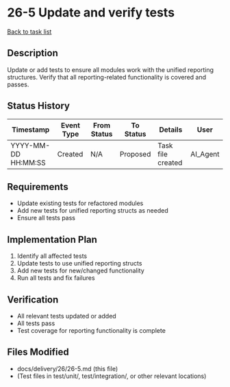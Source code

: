 # 26-5 Update and verify tests

[Back to task list](./tasks.md)

## Description

Update or add tests to ensure all modules work with the unified reporting structures. Verify that all reporting-related functionality is covered and passes.

## Status History

| Timestamp | Event Type | From Status | To Status | Details | User |
|-----------|------------|-------------|-----------|---------|------|
| YYYY-MM-DD HH:MM:SS | Created | N/A | Proposed | Task file created | AI_Agent |

## Requirements

- Update existing tests for refactored modules
- Add new tests for unified reporting structs as needed
- Ensure all tests pass

## Implementation Plan

1. Identify all affected tests
2. Update tests to use unified reporting structs
3. Add new tests for new/changed functionality
4. Run all tests and fix failures

## Verification

- All relevant tests updated or added
- All tests pass
- Test coverage for reporting functionality is complete

## Files Modified

- docs/delivery/26/26-5.md (this file)
- (Test files in test/unit/, test/integration/, or other relevant locations) 